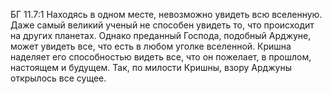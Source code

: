 БГ 11.7:1	Находясь в одном месте, невозможно увидеть всю вселенную. Даже самый великий ученый не способен увидеть то, что происходит на других планетах. Однако преданный Господа, подобный Арджуне, может увидеть все, что есть в любом уголке вселенной. Кришна наделяет его способностью видеть все, что он пожелает, в прошлом, настоящем и будущем. Так, по милости Кришны, взору Арджуны открылось все сущее.